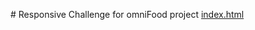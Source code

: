 <p> # Responsive Challenge for omniFood project
    <a href="https://mzughbor.github.io/recovery-p-c01-s08-omnifood-project-responsive-version/index.html">index.html<a>
</p>
